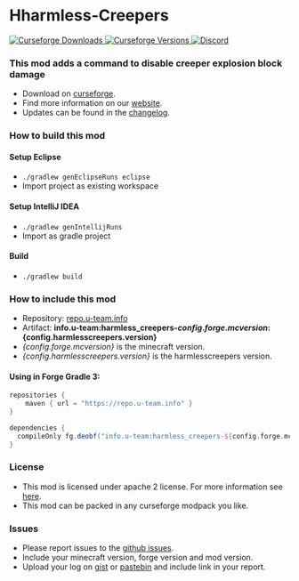 # Hharmless-Creepers

[
![Curseforge Downloads](http://cf.way2muchnoise.eu/harmless-creepers.svg)
![Curseforge Versions](http://cf.way2muchnoise.eu/versions/harmless-creepers.svg)
](https://www.curseforge.com/minecraft/mc-mods/harmless-creepers)
[
![Discord](https://img.shields.io/discord/297104769649213441?label=Discord)
](https://discordapp.com/invite/QXbWS36)

### This mod adds a command to disable creeper explosion block damage

- Download on [curseforge](https://www.curseforge.com/minecraft/mc-mods/harmless-creepers).  
- Find more information on our [website](https://u-team.info/mods/harmlesscreepers).
- Updates can be found in the [changelog](CHANGELOG.md).

### How to build this mod

#### Setup Eclipse
- ``./gradlew genEclipseRuns eclipse``
- Import project as existing workspace

#### Setup IntelliJ IDEA
- ``./gradlew genIntellijRuns``
- Import as gradle project

#### Build
- ``./gradlew build``

### How to include this mod

- Repository: [repo.u-team.info](https://repo.u-team.info)
- Artifact: **info.u-team:harmless_creepers-${config.forge.mcversion}:${config.harmlesscreepers.version}** 
- *{config.forge.mcversion}* is the minecraft version.
- *{config.harmlesscreepers.version}* is the harmlesscreepers version.

#### Using in Forge Gradle 3:
```gradle
repositories {
    maven { url = "https://repo.u-team.info" }
}

dependencies {
  compileOnly fg.deobf("info.u-team:harmless_creepers-${config.forge.mcversion}:${config.harmlesscreepers.version}")
}
```

### License

- This mod is licensed under apache 2 license. For more information see [here](LICENSE).  
- This mod can be packed in any curseforge modpack you like.

### Issues

- Please report issues to the [github issues](../../issues).
- Include your minecraft version, forge version and mod version.
- Upload your log on [gist](https://gist.github.com) or [pastebin](https://pastebin.com) and include link in your report.
